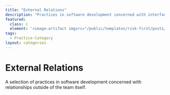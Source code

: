 ```yaml
---
title: "External Relations"
description: "Practices in software development concerned with interfacing with the world outside the team and product. "
featured: 
  class: c
  element: '<image-artifact imgsrc="/public/templates/risk-first/posts/external.svg">External Relations</image-artifact>'
tags:
  - Practice-Category
layout: categories
---
```


# External Relations

A selection of practices in software development concerned with relationships outside of the team itself.
 
<TagList tag="External-Relations" />